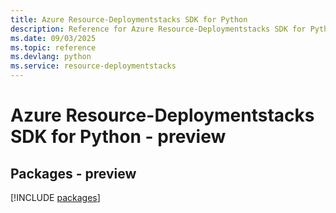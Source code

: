 ```yaml
---
title: Azure Resource-Deploymentstacks SDK for Python
description: Reference for Azure Resource-Deploymentstacks SDK for Python
ms.date: 09/03/2025
ms.topic: reference
ms.devlang: python
ms.service: resource-deploymentstacks
---
```

# Azure Resource-Deploymentstacks SDK for Python - preview
## Packages - preview
[!INCLUDE [packages](resource-deploymentstacks-index.md)]